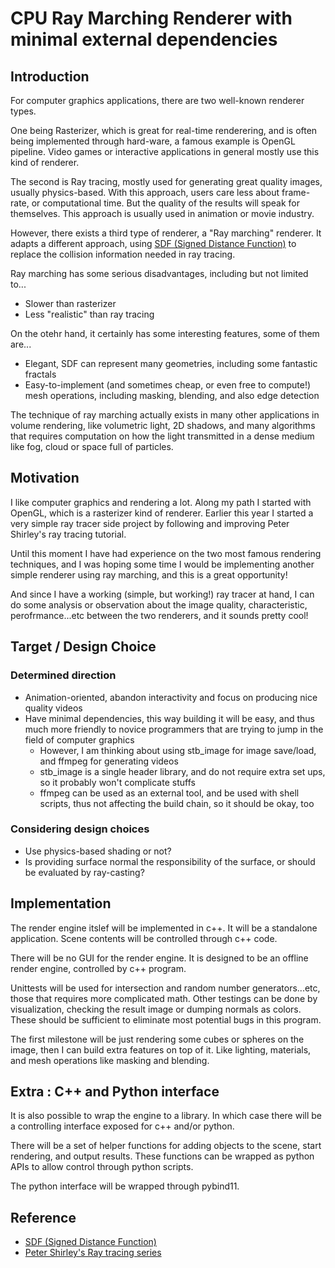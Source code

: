 # CPU Ray Marching Renderer with minimal external dependencies

## Introduction

For computer graphics applications, there are two well-known renderer types.

One being Rasterizer, which is great for real-time renderering, and is often being implemented through hard-ware, a famous example is OpenGL pipeline. Video games or interactive applications in general mostly use this kind of renderer.

The second is Ray tracing, mostly used for generating great quality images, usually physics-based. With this approach, users care less about frame-rate, or computational time. But the quality of the results will speak for themselves. This approach is usually used in animation or movie industry.

However, there exists a third type of renderer, a "Ray marching" renderer. It adapts a different approach, using [SDF (Signed Distance Function)](https://iquilezles.org/www/articles/distfunctions/distfunctions.htm) to replace the collision information needed in ray tracing.

Ray marching has some serious disadvantages, including but not limited to...

* Slower than rasterizer
* Less "realistic" than ray tracing

On the otehr hand, it certainly has some interesting features, some of them are...

* Elegant, SDF can represent many geometries, including some fantastic fractals
* Easy-to-implement (and sometimes cheap, or even free to compute!) mesh operations, including masking, blending, and also edge detection

The technique of ray marching actually exists in many other applications in volume rendering, like volumetric light, 2D shadows, and many algorithms that requires computation on how the light transmitted in a dense medium like fog, cloud or space full of particles.

## Motivation

I like computer graphics and rendering a lot. Along my path I started with OpenGL, which is a rasterizer kind of renderer. Earlier this year I started a very simple ray tracer side project by following and improving Peter Shirley's ray tracing tutorial.

Until this moment I have had experience on the two most famous rendering techniques, and I was hoping some time I would be implementing another simple renderer using ray marching, and this is a great opportunity!

And since I have a working (simple, but working!) ray tracer at hand, I can do some analysis or observation about the image quality, characteristic, perofrmance...etc between the two renderers, and it sounds pretty cool!


## Target / Design Choice

### Determined direction

* Animation-oriented, abandon interactivity and focus on producing nice quality videos
* Have minimal dependencies, this way building it will be easy, and thus much more friendly to novice programmers that are trying to jump in the field of computer graphics
    * However, I am thinking about using stb_image for image save/load, and ffmpeg for generating videos
    * stb_image is a single header library, and do not require extra set ups, so it probably won't complicate stuffs
    * ffmpeg can be used as an external tool, and be used with shell scripts, thus not affecting the build chain, so it should be okay, too

### Considering design choices

* Use physics-based shading or not?
* Is providing surface normal the responsibility of the surface, or should be evaluated by ray-casting?


## Implementation

The render engine itslef will be implemented in c++. It will be a standalone application. Scene contents will be controlled through c++ code.

There will be no GUI for the render engine. It is designed to be an offline render engine, controlled by c++ program.

Unittests will be used for intersection and random number generators...etc, those that requires more complicated math. Other testings can be done by visualization, checking the result image or dumping normals as colors. These should be sufficient to eliminate most potential bugs in this program.

The first milestone will be just rendering some cubes or spheres on the image, then I can build extra features on top of it. Like lighting, materials, and mesh operations like masking and blending.

## Extra : C++ and Python interface

It is also possible to wrap the engine to a library. In which case there will be a controlling interface exposed for c++ and/or python.

There will be a set of helper functions for adding objects to the scene, start rendering, and output results. These functions can be wrapped as python APIs to allow control through python scripts.

The python interface will be wrapped through pybind11.

## Reference

* [SDF (Signed Distance Function)](https://iquilezles.org/www/articles/distfunctions/distfunctions.htm)
* [Peter Shirley's Ray tracing series](https://github.com/RayTracing/raytracing.github.io)